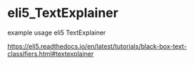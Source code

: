 # eli5_TextExplainer

example usage eli5 TextExplainer

https://eli5.readthedocs.io/en/latest/tutorials/black-box-text-classifiers.html#textexplainer
